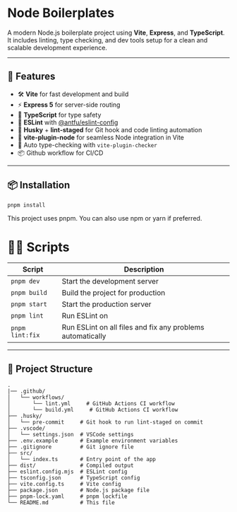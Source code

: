 # Node Boilerplates

A modern Node.js boilerplate project using **Vite**, **Express**, and **TypeScript**. It includes linting, type checking, and dev tools setup for a clean and scalable development experience.

---

## 🚀 Features

- 🛠️ **Vite** for fast development and build
- ⚡ **Express 5** for server-side routing
- 🧱 **TypeScript** for type safety
- 🧹 **ESLint** with [@antfu/eslint-config](https://github.com/antfu/eslint-config)
- 🧪 **Husky** + **lint-staged** for Git hook and code linting automation
- 🧩 **vite-plugin-node** for seamless Node integration in Vite
- 🧾 Auto type-checking with `vite-plugin-checker`
- 📦 Github workflow for CI/CD

---

## 📦 Installation

```bash
pnpm install
```

This project uses pnpm. You can also use npm or yarn if preferred.

# 🧑‍💻 Scripts

<!-- create table -->

| Script          | Description                                                |
| --------------- | ---------------------------------------------------------- |
| `pnpm dev`      | Start the development server                               |
| `pnpm build`    | Build the project for production                           |
| `pnpm start`    | Start the production server                                |
| `pnpm lint`     | Run ESLint on                                              |
| `pnpm lint:fix` | Run ESLint on all files and fix any problems automatically |

---

## 🧰 Project Structure

```
.
|── .github/
│   └── workflows/
│       └── lint.yml     # GitHub Actions CI workflow
│       └── build.yml     # GitHub Actions CI workflow
├── .husky/
│   └── pre-commit     # Git hook to run lint-staged on commit
├── .vscode/
│   └── settings.json  # VSCode settings
├── .env.example       # Example environment variables
├── .gitignore         # Git ignore file
├── src/
│   └── index.ts       # Entry point of the app
├── dist/              # Compiled output
├── eslint.config.mjs  # ESLint config
├── tsconfig.json      # TypeScript config
├── vite.config.ts     # Vite config
├── package.json       # Node.js package file
├── pnpm-lock.yaml     # pnpm lockfile
└── README.md          # This file
```
